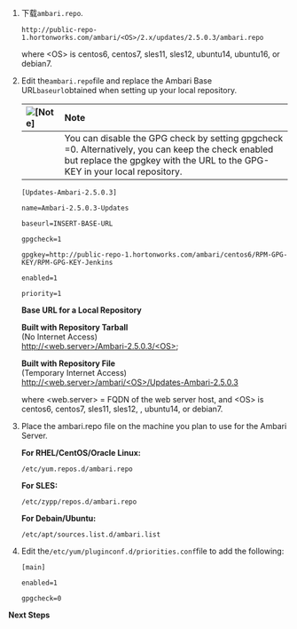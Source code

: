 1. 下载`ambari.repo`.

   ```
   http://public-repo-1.hortonworks.com/ambari/<OS>/2.x/updates/2.5.0.3/ambari.repo
   ```

   where &lt;OS&gt; is centos6, centos7, sles11, sles12, ubuntu14, ubuntu16, or debian7.

2. Edit the`ambari.repo`file and replace the Ambari Base URL`baseurl`obtained when setting up your local repository.

   | ![](https://docs.hortonworks.com/HDPDocuments/Ambari-2.5.0.3/bk_ambari-installation/common/images/admon/note.png "\[Note\]") | Note |
   | :--- | :--- |
   |  | You can disable the GPG check by setting gpgcheck =0. Alternatively, you can keep the check enabled but replace the gpgkey with the URL to the GPG-KEY in your local repository. |

   ```
   [Updates-Ambari-2.5.0.3]
   ```

   ```
   name=Ambari-2.5.0.3-Updates
   ```

   ```
   baseurl=INSERT-BASE-URL
   ```

   ```
   gpgcheck=1
   ```

   ```
   gpgkey=http://public-repo-1.hortonworks.com/ambari/centos6/RPM-GPG-KEY/RPM-GPG-KEY-Jenkins
   ```

   ```
   enabled=1
   ```

   ```
   priority=1
   ```

   **Base URL for a Local Repository**

   **Built with Repository Tarball**  
   \(No Internet Access\)  
   [http://&lt;web.server&gt;/Ambari-2.5.0.3/&lt;OS&gt;](http://<web.server>/Ambari-2.5.0.3/<OS&gt);

   **Built with Repository File**  
   \(Temporary Internet Access\)  
   [http://&lt;web.server&gt;/ambari/&lt;OS&gt;/Updates-Ambari-2.5.0.3](http://<web.server>/ambari/<OS>/Updates-Ambari-2.5.0.3)

   where &lt;web.server&gt; = FQDN of the web server host, and &lt;OS&gt; is centos6, centos7, sles11, sles12, , ubuntu14, or debian7.

3. Place the ambari.repo file on the machine you plan to use for the Ambari Server.

   **For RHEL/CentOS/Oracle Linux:**

   ```
   /etc/yum.repos.d/ambari.repo
   ```

   **For SLES:**

   ```
   /etc/zypp/repos.d/ambari.repo
   ```

   **For Debain/Ubuntu:**

   ```
   /etc/apt/sources.list.d/ambari.list
   ```

4. Edit the`/etc/yum/pluginconf.d/priorities.conf`file to add the following:

   ```
   [main]
   ```

   ```
   enabled=1
   ```

   ```
   gpgcheck=0
   ```

**Next Steps**

